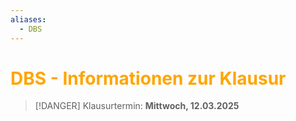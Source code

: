 ```yaml
---
aliases:
  - DBS
---
```

# <font color = "orange">DBS - Informationen zur Klausur</font>
>[!DANGER] Klausurtermin: **Mittwoch, 12.03.2025**
